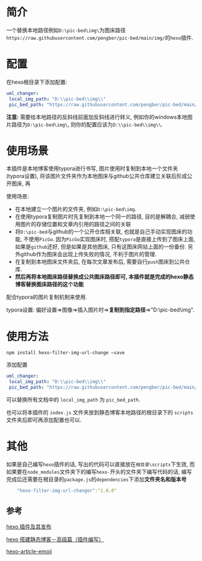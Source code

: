 # 简介

一个替换本地路径例如`D:\pic-bed\img\`为图床路径`https://raw.githubusercontent.com/pengber/pic-bed/main/img/`的`hexo`插件.

# 配置

在hexo根目录下添加配置:

```yml
uml_changer:
 local_img_path: "D:\\pic-bed\\img\\"
 pic_bed_path: "https://raw.githubusercontent.com/pengber/pic-bed/main/img/"
```

**注意:** 需要给本地路径的反斜线前面加反斜线进行转义, 例如你的windows本地图片路径为`D:\pic-bed\img\`, 则你的配置应该为`D:\\pic-bed\\img\\`.

# 使用场景

本插件是本地博客使用typora进行书写, 图片使用时复制到本地一个文件夹(typora设置), 将该图片文件夹作为本地图床与github公共仓库建立关联后形成公开图床, 再

使用场景:

- 在本地建立一个图片的文件夹, 例如`D:\pic-bed\img`.
- 在使用typora复制图片时先复制到本地一个同一的路径, 目的是解耦合, 减弱使用图片的存储位置和文章内引用的路径之间的关联
- 将`D:\pic-bed`与github的一个公开仓库相关联, 也就是自己手动实现图床的功能, 不使用`PicGo`.
  因为`PicGo`实现图床时, 搭配`typora`是直接上传到了图床上面, 如果是`github`还好, 但是如果是其他图床, 只有这图床网站上面的一份备份. 另外github作为图床会出现上传失败的情况, 不利于图片的管理.
- 在复制到本地图床文件夹后, 在每次文章发布后, 需要自行`push`图床到公共仓库.
- **然后再将本地图床路径替换成公共图床路径即可, 本插件就是完成的hexo静态博客替换图床路径的这个功能**

配合typora的图片复制机制来使用.

typora设置: 偏好设置=>图像=>插入图片时=>**复制到指定路径**=>"D:\\pic-bed\\img\".



# 使用方法

`npm install hexo-filter-img-url-change –save`

添加配置

```yml
uml_changer:
 local_img_path: "D:\\pic-bed\\img\\"
 pic_bed_path: "https://raw.githubusercontent.com/pengber/pic-bed/main/img/"
```

可以替换所有文档中的 `local_img_path` 为 `pic_bed_path`.

也可以将本插件的 `index.js` 文件夹放到静态博客本地路径的根目录下的 `scripts`文件夹后即可再添加配置也可以.

# 其他

如果是自己编写`hexo`插件的话, 写出的代码可以直接放在`根目录\scripts`下生效, 而如果要在`node_modules`文件夹下的编写`hexo-`开头的文件夹下编写代码的话, 编写完成后还需要在根目录的`package.js`的`dependencies`下添加**文件夹名和版本号**

```yml
    "hexo-filter-img-url-changer":"1.0.0"
```

## 参考

[hexo 插件及其发布](https://hexo.io/zh-cn/docs/plugins.html)

[hexo 搭建静态博客－高级篇（插件编写）](https://frapples.github.io/articles/2016-09-21-6d0.html)

[hexo-article-emoji](https://github.com/frapples/hexo-article-emoji/blob/master/readme_cn.md)